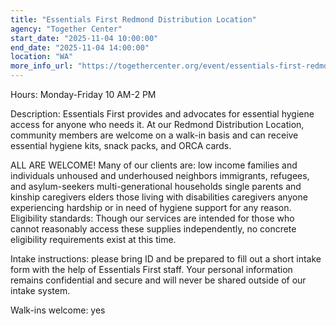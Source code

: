 ```yaml
---
title: "Essentials First Redmond Distribution Location"
agency: "Together Center"
start_date: "2025-11-04 10:00:00"
end_date: "2025-11-04 14:00:00"
location: "WA"
more_info_url: "https://togethercenter.org/event/essentials-first-redmond-distribution-location/2025-11-04/"
---
```

Hours: Monday-Friday 10 AM-2 PM

Description: Essentials First provides and advocates for essential hygiene access for anyone who needs it. At our Redmond Distribution Location, community members are welcome on a walk-in basis and can receive essential hygiene kits, snack packs, and ORCA cards.

ALL ARE WELCOME! Many of our clients are: low income families and individuals
 unhoused and underhoused neighbors
 immigrants, refugees, and asylum-seekers
 multi-generational households
 single parents and kinship caregivers
 elders
 those living with disabilities
 caregivers
 anyone experiencing hardship or in need of hygiene support for any reason.
Eligibility standards: Though our services are intended for those who cannot reasonably access these supplies independently, no concrete eligibility requirements exist at this time.

Intake instructions: please bring ID and be prepared to fill out a short intake form with the help of Essentials First staff. Your personal information remains confidential and secure and will never be shared outside of our intake system.

Walk-ins welcome: yes
